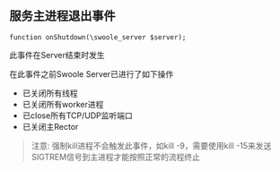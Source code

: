 服务主进程退出事件
------

```
function onShutdown(\swoole_server $server);
```

此事件在Server结束时发生

在此事件之前Swoole Server已进行了如下操作

- 已关闭所有线程
- 已关闭所有worker进程
- 已close所有TCP/UDP监听端口
- 已关闭主Rector

> 注意: 强制kill进程不会触发此事件，如kill -9，需要使用kill -15来发送SIGTREM信号到主进程才能按照正常的流程终止
